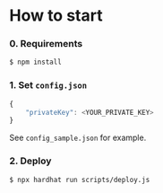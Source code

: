 # How to start

### 0. Requirements

```bash
$ npm install
```

### 1. Set `config.json`

```js
{
    "privateKey": <YOUR_PRIVATE_KEY>
}
```

See `config_sample.json` for example.

### 2. Deploy

```
$ npx hardhat run scripts/deploy.js
```
